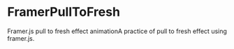 # FramerPullToFresh
Framer.js pull to fresh effect animationA practice of pull to fresh effect using framer.js.
